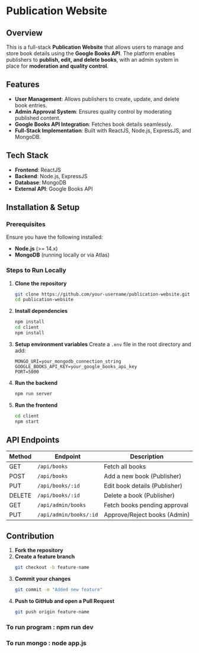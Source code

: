 # Publication Website

## Overview
This is a full-stack **Publication Website** that allows users to manage and store book details using the **Google Books API**. The platform enables publishers to **publish, edit, and delete books**, with an admin system in place for **moderation and quality control**.

## Features
- **User Management**: Allows publishers to create, update, and delete book entries.
- **Admin Approval System**: Ensures quality control by moderating published content.
- **Google Books API Integration**: Fetches book details seamlessly.
- **Full-Stack Implementation**: Built with ReactJS, Node.js, ExpressJS, and MongoDB.

## Tech Stack
- **Frontend**: ReactJS
- **Backend**: Node.js, ExpressJS
- **Database**: MongoDB
- **External API**: Google Books API

## Installation & Setup
### Prerequisites
Ensure you have the following installed:
- **Node.js** (>= 14.x)
- **MongoDB** (running locally or via Atlas)

### Steps to Run Locally
1. **Clone the repository**
   ```sh
   git clone https://github.com/your-username/publication-website.git
   cd publication-website
   ```
2. **Install dependencies**
   ```sh
   npm install
   cd client
   npm install
   ```
3. **Setup environment variables**
   Create a `.env` file in the root directory and add:
   ```env
   MONGO_URI=your_mongodb_connection_string
   GOOGLE_BOOKS_API_KEY=your_google_books_api_key
   PORT=5000
   ```
4. **Run the backend**
   ```sh
   npm run server
   ```
5. **Run the frontend**
   ```sh
   cd client
   npm start
   ```

## API Endpoints
| Method | Endpoint         | Description                      |
|--------|-----------------|----------------------------------|
| GET    | `/api/books`     | Fetch all books                 |
| POST   | `/api/books`     | Add a new book (Publisher)      |
| PUT    | `/api/books/:id` | Edit book details (Publisher)   |
| DELETE | `/api/books/:id` | Delete a book (Publisher)       |
| GET    | `/api/admin/books` | Fetch books pending approval |
| PUT    | `/api/admin/books/:id` | Approve/Reject books (Admin) |

## Contribution
1. **Fork the repository**
2. **Create a feature branch**
   ```sh
   git checkout -b feature-name
   ```
3. **Commit your changes**
   ```sh
   git commit -m "Added new feature"
   ```
4. **Push to GitHub and open a Pull Request**
   ```sh
   git push origin feature-name
   ```

### To run program : npm run dev
### To run mongo : node app.js

